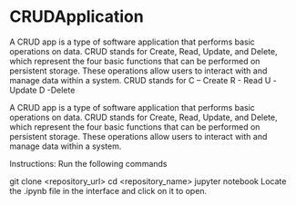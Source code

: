 # CRUDApplication
A CRUD app is a type of software application that performs basic operations on data. CRUD stands for Create, Read, Update, and Delete, which represent the four basic functions that can be performed on persistent storage. These operations allow users to interact with and manage data within a system. CRUD stands for C – Create R - Read U -Update D -Delete

A CRUD app is a type of software application that performs basic operations on data. CRUD stands for Create, Read, Update, and Delete, which represent the four basic functions that can be performed on persistent storage. These operations allow users to interact with and manage data within a system.

Instructions: Run the following commands

git clone <repository_url>
cd <repository_name>
jupyter notebook
Locate the .ipynb file in the interface and click on it to open.
